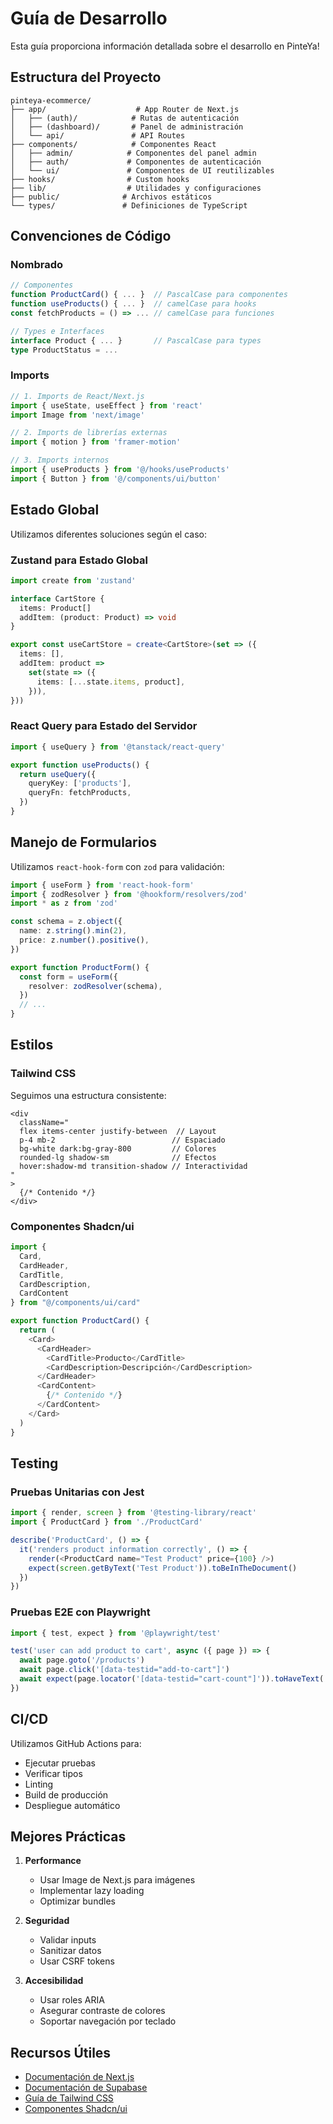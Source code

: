 # Guía de Desarrollo

Esta guía proporciona información detallada sobre el desarrollo en PinteYa!

## Estructura del Proyecto

```
pinteya-ecommerce/
├── app/                    # App Router de Next.js
│   ├── (auth)/            # Rutas de autenticación
│   ├── (dashboard)/       # Panel de administración
│   └── api/               # API Routes
├── components/            # Componentes React
│   ├── admin/            # Componentes del panel admin
│   ├── auth/             # Componentes de autenticación
│   └── ui/               # Componentes de UI reutilizables
├── hooks/                # Custom hooks
├── lib/                  # Utilidades y configuraciones
├── public/              # Archivos estáticos
└── types/               # Definiciones de TypeScript
```

## Convenciones de Código

### Nombrado

```typescript
// Componentes
function ProductCard() { ... }  // PascalCase para componentes
function useProducts() { ... }  // camelCase para hooks
const fetchProducts = () => ... // camelCase para funciones

// Types e Interfaces
interface Product { ... }       // PascalCase para types
type ProductStatus = ...
```

### Imports

```typescript
// 1. Imports de React/Next.js
import { useState, useEffect } from 'react'
import Image from 'next/image'

// 2. Imports de librerías externas
import { motion } from 'framer-motion'

// 3. Imports internos
import { useProducts } from '@/hooks/useProducts'
import { Button } from '@/components/ui/button'
```

## Estado Global

Utilizamos diferentes soluciones según el caso:

### Zustand para Estado Global

```typescript
import create from 'zustand'

interface CartStore {
  items: Product[]
  addItem: (product: Product) => void
}

export const useCartStore = create<CartStore>(set => ({
  items: [],
  addItem: product =>
    set(state => ({
      items: [...state.items, product],
    })),
}))
```

### React Query para Estado del Servidor

```typescript
import { useQuery } from '@tanstack/react-query'

export function useProducts() {
  return useQuery({
    queryKey: ['products'],
    queryFn: fetchProducts,
  })
}
```

## Manejo de Formularios

Utilizamos `react-hook-form` con `zod` para validación:

```typescript
import { useForm } from 'react-hook-form'
import { zodResolver } from '@hookform/resolvers/zod'
import * as z from 'zod'

const schema = z.object({
  name: z.string().min(2),
  price: z.number().positive(),
})

export function ProductForm() {
  const form = useForm({
    resolver: zodResolver(schema),
  })
  // ...
}
```

## Estilos

### Tailwind CSS

Seguimos una estructura consistente:

```tsx
<div
  className="
  flex items-center justify-between  // Layout
  p-4 mb-2                          // Espaciado
  bg-white dark:bg-gray-800         // Colores
  rounded-lg shadow-sm              // Efectos
  hover:shadow-md transition-shadow // Interactividad
"
>
  {/* Contenido */}
</div>
```

### Componentes Shadcn/ui

```typescript
import {
  Card,
  CardHeader,
  CardTitle,
  CardDescription,
  CardContent
} from "@/components/ui/card"

export function ProductCard() {
  return (
    <Card>
      <CardHeader>
        <CardTitle>Producto</CardTitle>
        <CardDescription>Descripción</CardDescription>
      </CardHeader>
      <CardContent>
        {/* Contenido */}
      </CardContent>
    </Card>
  )
}
```

## Testing

### Pruebas Unitarias con Jest

```typescript
import { render, screen } from '@testing-library/react'
import { ProductCard } from './ProductCard'

describe('ProductCard', () => {
  it('renders product information correctly', () => {
    render(<ProductCard name="Test Product" price={100} />)
    expect(screen.getByText('Test Product')).toBeInTheDocument()
  })
})
```

### Pruebas E2E con Playwright

```typescript
import { test, expect } from '@playwright/test'

test('user can add product to cart', async ({ page }) => {
  await page.goto('/products')
  await page.click('[data-testid="add-to-cart"]')
  await expect(page.locator('[data-testid="cart-count"]')).toHaveText('1')
})
```

## CI/CD

Utilizamos GitHub Actions para:

- Ejecutar pruebas
- Verificar tipos
- Linting
- Build de producción
- Despliegue automático

## Mejores Prácticas

1. **Performance**

   - Usar Image de Next.js para imágenes
   - Implementar lazy loading
   - Optimizar bundles

2. **Seguridad**

   - Validar inputs
   - Sanitizar datos
   - Usar CSRF tokens

3. **Accesibilidad**
   - Usar roles ARIA
   - Asegurar contraste de colores
   - Soportar navegación por teclado

## Recursos Útiles

- [Documentación de Next.js](https://nextjs.org/docs)
- [Documentación de Supabase](https://supabase.com/docs)
- [Guía de Tailwind CSS](https://tailwindcss.com/docs)
- [Componentes Shadcn/ui](https://ui.shadcn.com)
